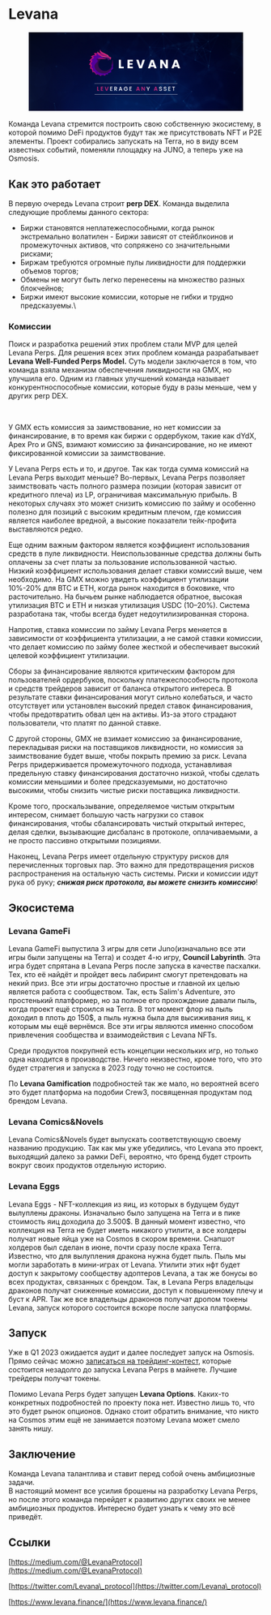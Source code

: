 # Levana

<figure><img src="../.gitbook/assets/image (2) (1).png" alt=""><figcaption></figcaption></figure>

Команда Levana стремится построить свою собственную экосистему, в которой помимо DeFi продуктов будут так же присутствовать NFT и P2E элементы. Проект собирались запускать на Terra, но в виду всем известных событий, поменяли площадку на JUNO, а теперь уже на Osmosis.

## Как это работает

В первую очередь Levana строит **perp DEX**. Команда выделила следующие проблемы данного сектора:

* Биржи становятся неплатежеспособными, когда рынок экстремально волатилен - Биржи зависят от стейблкоинов и промежуточных активов, что сопряжено со значительными рисками;
* Биржам требуются огромные пулы ликвидности для поддержки объемов торгов;
* Обмены не могут быть легко перенесены на множество разных блокчейнов;
* Биржи имеют высокие комиссии, которые не гибки и трудно предсказуемы.\


### Комиссии

Поиск и разработка решений этих проблем стали MVP для целей Levana Perps. Для решения всех этих проблем команда разрабатывает **Levana Well-Funded Perps Model.** Суть модели заключается в том, что команда взяла механизм обеспечения ликвидности на GMX, но улучшила его. Одним из главных улучшений команда называет конкурентноспособные комиссии, которые буду в разы меньше, чем у других perp DEX.

<figure><img src="https://img1.teletype.in/files/49/de/49de7ed0-3f8f-42fb-a1ad-fc8b186a2381.png" alt=""><figcaption></figcaption></figure>

У GMX есть комиссия за заимствование, но нет комиссии за финансирование, в то время как биржи с ордербуком, такие как dYdX, Apex Pro и GNS, взимают комиссию за финансирование, но не имеют фиксированной комиссии за заимствование.

У Levana Perps есть и то, и другое. Так как тогда сумма комиссий на Levana Perps выходит меньше? Во-первых, Levana Perps позволяет заимствовать часть полного размера позиции (которая зависит от кредитного плеча) из LP, ограничивая максимальную прибыль. В некоторых случаях это может снизить комиссию по займу и особенно полезно для позиций с высоким кредитным плечом, где комиссия является наиболее вредной, а высокие показатели тейк-профита выставляются редко.

Еще одним важным фактором является коэффициент использования средств в пуле ликвидности. Неиспользованные средства должны быть оплачены за счет платы за пользование использованной частью. Низкий коэффициент использования делает ставки комиссий выше, чем необходимо. На GMX можно увидеть коэффициент утилизации 10%-20% для BTC и ETH, когда рынок находится в боковике, что расточительно. На бычьем рынке наблюдается обратное, высокая утилизация BTC и ETH и низкая утилизация USDC (10–20%). Система разработана так, чтобы всегда будет недоутилизированная сторона.

Напротив, ставка комиссии по займу Levana Perps меняется в зависимости от коэффициента утилизации, а не самой ставки комиссии, что делает комиссию по займу более жесткой и обеспечивает высокий целевой коэффициент утилизации.

Сборы за финансирование являются критическим фактором для пользователей ордербуков, поскольку платежеспособность протокола и средств трейдеров зависит от баланса открытого интереса. В результате ставки финансирования могут сильно колебаться, и часто отсутствует или установлен высокий предел ставок финансирования, чтобы предотвратить обвал цен на активы. Из-за этого страдают пользователи, что платят по данной ставке.

С другой стороны, GMX не взимает комиссию за финансирование, перекладывая риски на поставщиков ликвидности, но комиссия за заимствование будет выше, чтобы покрыть премию за риск. Levana Perps придерживается промежуточного подхода, устанавливая предельную ставку финансирования достаточно низкой, чтобы сделать комиссии меньшими и более предсказуемыми, но достаточно высокими, чтобы снизить чистые риски поставщика ликвидности.

Кроме того, проскальзывание, определяемое чистым открытым интересом, снимает большую часть нагрузки со ставок финансирования, чтобы сбалансировать чистый открытый интерес, делая сделки, вызывающие дисбаланс в протоколе, оплачиваемыми, а не просто пассивно открытыми позициями.

Наконец, Levana Perps имеет отдельную структуру рисков для перечисленных торговых пар. Это важно для предотвращения рисков распространения на остальную часть системы. Риски и комиссии идут рука об руку; _**снижая риск протокола, вы можете снизить комиссию**_!

## Экосистема

### Levana GameFi

Levana GameFi выпустила 3 ​​игры для сети Juno(изначально все эти игры были запущены на Terra) и создет 4-ю игру, **Council Labyrinth**. Эта игра будет спрятана в Levana Perps после запуска в качестве пасхалки. Тех, кто её найдёт и пройдет весь лабиринт смогут претендовать на некий приз. Все эти игры достаточно простые и главной их целью является работа с сообществом. Так, есть Salim's Adventure, это простенький платформер, но за полное его прохождение давали пыль, когда проект ещё строился на Terra. В тот момент флор на пыль доходил в плоть до 150$, а пыль нужна была для высиживания яиц, к которым мы ещё вернёмся. Все эти игры являются именно способом привлечения сообщества и взаимодействия с Levana NFTs.

Среди продуктов покрупней есть концепции нескольких игр, но только одна находится в производстве. Ничего неизвестно, кроме того, что это будет стратегия и запуска в 2023 году точно не состоится.

По **Levana Gamification** подробностей так же мало, но вероятней всего это будет платформа на подобии Crew3, посвященная продуктам под брендом Levana.

### Levana Comics\&Novels

Levana Comics\&Novels будет выпускать соответствующую своему названию продукцию. Так как мы уже убедились, что Levana это проект, выходящий далеко за рамки DeFi, вероятно, что бренд будет строить вокруг своих продуктов отдельную историю.

### Levana Eggs

Levana Eggs - NFT-коллекция из яиц, из которых в будущем будут вылуплены драконы. Изначально было запущена на Terra и в пике стоимость яиц доходила до 3.500$. В данный момент известно, что коллекция на Terra не будет иметь никакого утилити, а все холдеры получат новые яйца уже на Cosmos в скором времени. Снапшот холдеров был сделан в июне, почти сразу после краха Terra.\
Известно, что для вылупления дракона нужна будет пыль. Пыль мы могли заработать в мини-играх от Levana. Утилити этих нфт будет доступ к закрытому сообществу адоптеров Levana, а так же бонусы во всех продуктах, связанных с брендом. Так, в Levana Perps владельцы драконов получат сниженные комиссии, доступ к повышенному плечу и буст к APR. Так же все владельцы драконов получат дропом токены Levana, запуск которого состоится вскоре после запуска платформы.

## Запуск

Уже в Q1 2023 ожидается аудит и далее последует запуск на Osmosis.\
Прямо сейчас можно [записаться на трейдинг-контест](https://beta.levana.exchange/), которые состоится незадолго до запуска Levana Perps в майнете. Лучшие трейдеры получат токены.

Помимо Levana Perps будет запущен **Levana Options**. Каких-то конкретных подробностей по проекту пока нет. Известно лишь то, что это будет рынок опционов. Однако стоит обратить внимание, что никто на Cosmos этим ещё не занимается поэтому Levana может смело занять нишу.

## **Заключение**

Команда Levana талантлива и ставит перед собой очень амбициозные задачи.\
В настоящий момент все усилия брошены на разработку Levana Perps, но после этого команда перейдет к развитию других своих не менее амбициозных продуктов. Интересно будет узнать к чему это всё приведёт.

## Ссылки

[https://medium.com/@LevanaProtocol](https://medium.com/@LevanaProtocol)

[https://twitter.com/Levana\_protocol](https://twitter.com/Levana\_protocol)

[https://www.levana.finance/](https://www.levana.finance/)
